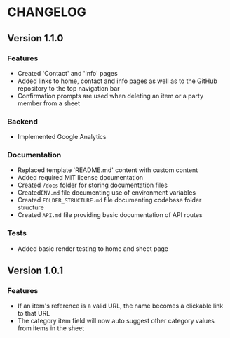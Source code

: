 # CHANGELOG

<!-- This is a more reader-friendly version of the changelog, as opposed to `CHANGELOG.md` which is auto generated and not suitable to be viewed by end users -->

<!-- VERSION CHANGELOG TEMPLATE -->
<!--
## Version *VERSION NUMBER*

### Features
* new/altered features *

### Backend
* non user-facing stuff *

### Bug Fixes
* bug fixes *

### Documentation
* changes to documentation *
-->

## Version 1.1.0

### Features

- Created 'Contact' and 'Info' pages
- Added links to home, contact and info pages as well as to the GitHub repository to the top navigation bar
- Confirmation prompts are used when deleting an item or a party member from a sheet

### Backend

- Implemented Google Analytics

### Documentation

- Replaced template 'README.md' content with custom content
- Added required MIT license documentation
- Created `/docs` folder for storing documentation files
- Created`ENV.md` file documenting use of environment variables
- Created `FOLDER_STRUCTURE.md` file documenting codebase folder structure
- Created `API.md` file providing basic documentation of API routes

### Tests

- Added basic render testing to home and sheet page

## Version 1.0.1

### Features

- If an item's reference is a valid URL, the name becomes a clickable link to that URL
- The category item field will now auto suggest other category values from items in the sheet

